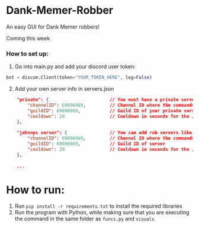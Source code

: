 # Dank-Memer-Robber
An easy GUI for Dank Memer robbers!


Coming this week

### How to set up:

1. Go into main.py and add your discord user token:
```py
bot = discum.Client(token="YOUR_TOKEN_HERE", log=False)
```
2. Add your own server info in servers.json
```json
    "private": {                       // You must have a private server. This is where balance checks and non interactive commands get executed
        "channelID": 69696969,         // Channel ID where the commands will be sent
        "guildID": 69696969,           // Guild ID of your private server
        "cooldown": 20                 // Cooldown in seconds for the /rob command
    },
    
    "johnnys server": {                // You can add rob servers like this and name them anything you want
        "channelID": 69696969,         // Channel ID where the commands will be sent
        "guildID": 69696969,           // Guild ID of server 
        "cooldown": 20                 // Cooldown in seconds for the /rob command
    },
    
    ...
```

# How to run:

1. Run `pip install -r requirements.txt` to install the required libraries
2. Run the program with Python, while making sure that you are executing the command in the same folder as `funcs.py` and `visuals`
